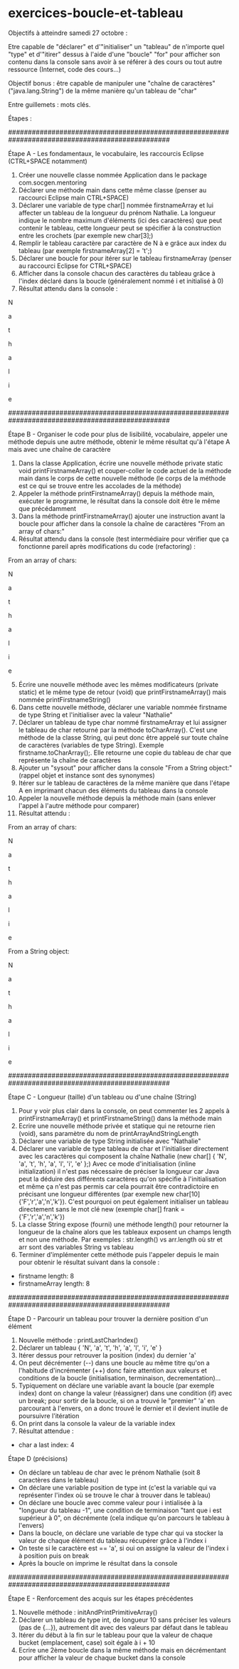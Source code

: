 # exercices-boucle-et-tableau

Objectifs à atteindre samedi 27 octobre :

Etre capable de "déclarer" et d'"initialiser" un "tableau" de n'importe quel "type" et 
d'"itirer" dessus à l'aide d'une "boucle" "for" pour afficher son contenu dans la console sans avoir 
à se référer à des cours ou tout autre ressource (Internet, code des cours...)

Objectif bonus : être capable de manipuler une "chaîne de caractères" ("java.lang.String") 
de la même manière qu'un tableau de "char"

Entre guillemets : mots clés.

Étapes :

#################################################################################################

Étape A - Les fondamentaux, le vocabulaire, les raccourcis Eclipse (CTRL+SPACE notamment)

1. Créer une nouvelle classe nommée Application dans le package com.socgen.mentoring
2. Déclarer une méthode main dans cette même classe (penser au raccourci Eclipse main CTRL+SPACE)
3. Déclarer une variable de type char[] nommée firstnameArray et lui affecter un tableau de la longueur
   du prénom Nathalie. La longueur indique le nombre maximum d'éléments (ici des caractères) que peut contenir le
   tableau, cette longueur peut se spécifier à la construction entre les crochets (par exemple new char[3];)
4. Remplir le tableau caractère par caractère de N à e grâce aux index du tableau (par exemple firstnameArray[2] = 't';)
5. Déclarer une boucle for pour itérer sur le tableau firstnameArray (penser au raccourci Eclipse for CTRL+SPACE)
6. Afficher dans la console chacun des caractères du tableau grâce à l'index déclaré dans la boucle (généralement 
   nommé i et initialisé à 0)
7. Résultat attendu dans la console :

N

a

t

h

a

l

i

e

#################################################################################################

Étape B - Organiser le code pour plus de lisibilité, vocabulaire, appeler une méthode depuis une autre méthode, obtenir le même résultat 
   qu'à l'étape A mais avec une chaîne de caractère

1. Dans la classe Application, écrire une nouvelle méthode private static void printFirstnameArray() et couper-coller
   le code actuel de la méthode main dans le corps de cette nouvelle méthode (le corps de la méthode est ce qui
   se trouve entre les accolades de la méthode)
2. Appeler la méthode printFirstnameArray() depuis la méthode main, exécuter le programme, le résultat dans la console 
   doit être le même que précédamment
3. Dans la méthode printFirstnameArray() ajouter une instruction avant la boucle pour afficher dans la console la chaîne de caractères 
   "From an array of chars:"
4. Résultat attendu dans la console (test intermédiaire pour vérifier que ça fonctionne pareil après modifications du code (refactoring) :

From an array of chars:

N

a

t

h

a

l

i

e

5. Écrire une nouvelle méthode avec les mêmes modificateurs (private static) et le même type de retour (void) que printFirstnameArray() mais 
   nommée printFirstnameString()
6. Dans cette nouvelle méthode, déclarer une variable nommée firstname de type String et l'initialiser avec la valeur "Nathalie"
7. Déclarer un tableau de type char nommé firstnameArray et lui assigner le tableau de char retourné par la méthode toCharArray(). C'est une méthode 
   de la classe String, qui peut donc être appelé sur toute chaîne de caractères (variables de type String). Exemple firstname.toCharArray();. Elle 
   retourne une copie du tableau de char que représente la chaîne de caractères
8. Ajouter un "sysout" pour afficher dans la console "From a String object:" (rappel objet et instance sont des synonymes)
9. Itérer sur le tableau de caractères de la même manière que dans l'étape A en imprimant chacun des éléments du tableau dans la console
10. Appeler la nouvelle méthode depuis la méthode main (sans enlever l'appel à l'autre méthode pour comparer)
10. Résultat attendu :

From an array of chars:

N

a

t

h

a

l

i

e

From a String object:

N

a

t

h

a

l

i

e

#################################################################################################

Étape C - Longueur (taille) d'un tableau ou d'une chaîne (String)

1. Pour y voir plus clair dans la console, on peut commenter les 2 appels à printFirstnameArray() et printFirstnameString() dans la méthode main
2. Ecrire une nouvelle méthode privée et statique qui ne retourne rien (void), sans paramètre du nom de printArrayAndStringLength
3. Déclarer une variable de type String initialisée avec "Nathalie"
4. Déclarer une variable de type tableau de char et l'initialiser directement avec les caractères qui composent la chaîne Nathalie 
   (new char[] { 'N', 'a', 't', 'h', 'a', 'l', 'i', 'e' };) Avec ce mode d'initialisation (inline initialization) il n'est pas nécessaire de préciser 
   la longueur car Java peut la déduire des différents caractères qu'on spécifie à l'initialisation et même ça n'est pas permis car cela pourrait 
   être contradictoire en précisant une longueur différentes (par exemple new char[10] {'F','r','a','n','k'}).
   C'est pourquoi on peut également initialiser un tableau directement sans le mot clé new (exemple char[] frank = {'F','r','a','n','k'})
5. La classe String expose (fourni) une méthode length() pour retourner la longueur de la chaîne alors que les tableaux exposent un champs length 
   et non une méthode. Par exemples : str.length() vs arr.length où str et arr sont des variables String vs tableau
6. Terminer d'implémenter cette méthode puis l'appeler depuis le main pour obtenir le résultat suivant dans la console :

- firstname length: 8
- firstnameArray length: 8

#################################################################################################

Étape D - Parcourir un tableau pour trouver la dernière position d'un élément

1. Nouvelle méthode : printLastCharIndex()
2. Déclarer un tableau { 'N', 'a', 't', 'h', 'a', 'l', 'i', 'e' }
3. Itérer dessus pour retrouver la position (index) du dernier 'a'
4. On peut décrémenter (--) dans une boucle au même titre qu'on a l'habitude d'incrémenter (++) donc faire attention aux valeurs et conditions
   de la boucle (initialisation, terminaison, decrementation)...
5. Typiquement on déclare une variable avant la boucle (par exemple index) dont on change la valeur (réassigner) dans une condition (if) avec un break; 
   pour sortir de la boucle, si on a trouvé le "premier" 'a' en parcourant à l'envers, on a donc trouvé le dernier et il devient 
   inutile de poursuivre l'itération
6. On print dans la console la valeur de la variable index
7. Résultat attendue :

- char a last index: 4

Étape D (précisions)

- On déclare un tableau de char avec le prénom Nathalie (soit 8 caractères dans le tableau)
- On déclare une variable position de type int (c'est la variable qui va représenter l'index où se trouve le char à trouver dans le tableau)
- On déclare une boucle avec comme valeur pour i intialisée à la "longueur du tableau -1", une condition de terminaison "tant que i est supérieur à 0", on décrémente (cela indique qu'on parcours le tableau à l'envers)
- Dans la boucle, on déclare une variable de type char qui va stocker la valeur de chaque élément du tableau récupérer grâce à l'index i
- On teste si le caractère est == 'a', si oui on assigne la valeur de l'index i à position puis on break
- Après la boucle on imprime le résultat dans la console

#################################################################################################

Étape E - Renforcement des acquis sur les étapes précédentes

1. Nouvelle méthode : initAndPrintPrimitiveArray()
2. Déclarer un tableau de type int, de longueur 10 sans préciser les valeurs (pas de {...}), autrement dit avec des valeurs par défaut dans le tableau
3. Itérer du début à la fin sur le tableau pour que la valeur de chaque bucket (emplacement, case) soit égale à i + 10
4. Ecrire une 2ème boucle dans la même méthode mais en décrémentant pour afficher la valeur de chaque bucket dans la console
